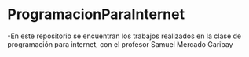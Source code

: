 # ProgramacionParaInternet
-En este repositorio se encuentran los trabajos realizados en la clase de programación para internet, con el profesor Samuel Mercado Garibay
